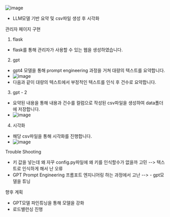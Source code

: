 ![image](https://github.com/user-attachments/assets/e9b911fc-95d9-494f-a7b7-7e02631d7bd1)

* LLM모델 기반 요약 및 csv파일 생성 후 시각화

관리자 페이지 구현

1. flask
  - flask를 통해 관리자가 사용할 수 있는 웹을 생성하였습니다.
2. gpt
  - gpt4 모델을 통해 prompt engineering 과정을 거쳐 대량의 텍스트를 요약합니다.
  - ![image](https://github.com/user-attachments/assets/bf8cb826-7f01-4a9d-94e0-482cb5c5f09c)
  - 다음과 같이 대량의 텍스트에서 부정적인 텍스트를 인식 후 건수로 요약합니다.

3. gpt - 2
  - 요약된 내용을 통해 내용과 건수를 컬럼으로 작성된 csv파일을 생성하여 data폴더에 저장합니다.
  - ![image](https://github.com/user-attachments/assets/50aa3aa6-30cb-460a-a483-d4e52c0926d1)

4. 시각화
  - 해당 csv파일을 통해 시각화를 진행합니다.
  - ![image](https://github.com/user-attachments/assets/8ea3855f-eea3-450b-bdb0-7831ef4f3c86)

Trouble Shooting
  - 키 값을 넣는데 왜 자꾸 config.py파일에 왜 키를 인식할수가 없을까 고민 --> 텍스트로 인식하게 해서 난 오류
  - GPT Prompt Engineering 프롬포트 엔지니어링 하는 과정에서 고난 --> - gpt모델을 튜닝

향후 계획
  - GPT모델 파인튜닝을 통해 모델을 강화
  - 로드밸런싱 진행


